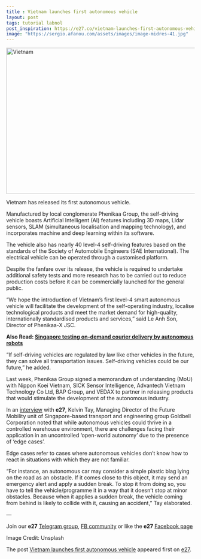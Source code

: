 ```yaml
---
title : Vietnam launches first autonomous vehicle
layout: post
tags: tutorial labnol
post_inspiration: https://e27.co/vietnam-launches-first-autonomous-vehicle-20210329/
image: "https://sergio.afanou.com/assets/images/image-midres-41.jpg"
---
```


<img loading="lazy" class="aligncenter size-full wp-image-238673" src="https://e27.co/wp-content/uploads/2019/08/AnVui_Vietnam_logistics_transportation_VinaCapitalVentures.jpg" alt="Vietnam" width="690" height="390" />
<p>Vietnam has released its first autonomous vehicle.</p>
<p>Manufactured by local conglomerate Phenikaa Group, the self-driving vehicle boasts Artificial Intelligent (AI) features including 3D maps, Lidar sensors, SLAM (simultaneous localisation and mapping technology), and incorporates machine and deep learning within its software.</p>
<p>The vehicle also has nearly 40 level-4 self-driving features based on the standards of the Society of Automobile Engineers (SAE International). The electrical vehicle can be operated through a customised platform.</p>
<p>Despite the fanfare over its release, the vehicle is required to undertake additional safety tests and more research has to be carried out to reduce production costs before it can be commercially launched for the general public.</p>
<p>&#8220;We hope the introduction of Vietnam&#8217;s first level-4 smart autonomous vehicle will facilitate the development of the self-operating industry, localise technological products and meet the market demand for high-quality, internationally standardised products and services,&#8221; said Le Anh Son, Director of Phenikaa-X JSC.</p>
<p><strong>Also Read: <a rel="follow" href="https://e27.co/singapore-testing-on-demand-courier-delivery-by-autonomous-robots-20210312/">Singapore testing on-demand courier delivery by autonomous robots</a></strong></p>
<p>&#8220;If self-driving vehicles are regulated by law like other vehicles in the future, they can solve all transportation issues. Self-driving vehicles could be our future,&#8221; he added.</p>
<p>Last week, Phenikaa Group signed a memorandum of understanding (MoU) with Nippon Koei Vietnam, SICK Sensor Intelligence, Advantech Vietnam Technology Co Ltd, BAP Group, and VEDAX to partner in releasing products that would stimulate the development of the autonomous industry.</p>
<p>In an <a rel="follow" href="https://e27.co/goldbell-looking-to-foray-into-autonomous-mobility-space-says-future-mobility-unit-md-kelvin-tay-20210310/">interview</a> with <strong>e27</strong>, Kelvin Tay, Managing Director of the Future Mobility unit of Singapore-based transport and engineering group Goldbell Corporation noted that while autonomous vehicles could thrive in a controlled warehouse environment, there are challenges facing their application in an uncontrolled &#8216;open-world autonomy&#8217; due to the presence of &#8216;edge cases&#8217;.</p>
<p><span >Edge cases refer to cases where autonomous vehicles don’t know how to react in situations with which they are not familiar.</span></p>
<p><span >“For instance, an autonomous car may consider a simple plastic blag lying on the road as an obstacle. If it comes close to this object, it may send an emergency alert and apply a sudden break. To stop it from doing so, you have to tell the vehicle/programme it in a way that it doesn’t stop at minor obstacles. Because when it applies a sudden break, the vehicle coming from behind is likely to collide with it, causing an accident,” Tay elaborated.</span></p>
<p>—</p>
<p data-pm-slice="1 1 []">Join our <strong>e27</strong> <a class="ProsemirrorEditor-link" rel="follow" href="https://t.me/joinchat/HmTbfBcGCZeykhM8NOlQ-g" rel="follow" >Telegram group</a>, <a class="ProsemirrorEditor-link" rel="follow" href="https://www.facebook.com/groups/e27co/permalink/886904662065955/" rel="follow" >FB community</a> or like the <strong>e27</strong> <a class="ProsemirrorEditor-link" rel="follow" href="https://www.facebook.com/e27/?ref=your_pages" rel="follow" >Facebook page</a></p>
<p data-pm-slice="1 1 []">Image Credit: Unsplash</p>
<p>The post <a rel="nofollow" href="https://e27.co/vietnam-launches-first-autonomous-vehicle-20210329/">Vietnam launches first autonomous vehicle</a> appeared first on <a rel="nofollow" href="https://e27.co">e27</a>.</p>

